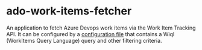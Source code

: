 # ado-work-items-fetcher

An application to fetch Azure Devops work items via the Work Item Tracking API. It can be configured by a [configuration file](#prepare-configuration-file) that contains a Wiql (WorkItems Query Language) query and other filtering criteria.
